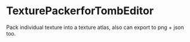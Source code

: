 # TexturePackerforTombEditor
 Pack individual texture into a texture atlas, also can export to png + json too.
